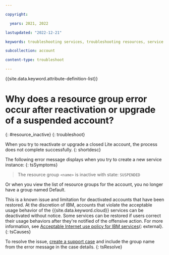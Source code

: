 ```yaml
---

copyright:

  years: 2021, 2022

lastupdated: "2022-12-21"

keywords: troubleshooting services, troubleshooting resources, service problems, resource problems, resource group, reactivate resource, upgrade resource, reactiveate account, upgrade account

subcollection: account

content-type: troubleshoot

---
```



{{site.data.keyword.attribute-definition-list}}

# Why does a resource group error occur after reactivation or upgrade of a suspended account?
{: #resource_inactive}
{: troubleshoot}

When you try to reactivate or upgrade a closed Lite account, the process does not complete successfully.
{: shortdesc}

The following error message displays when you try to create a new service instance:
{: tsSymptoms}

> The resource group `<name>` is inactive with state: `SUSPENDED`

Or when you view the list of resource groups for the account, you no longer have a group named Default.

This is a known issue and limitation for deactivated accounts that have been restored. At the discretion of IBM, accounts that violate the acceptable usage behavior of the {{site.data.keyword.cloud}} services can be deactivated without notice. Some services can be restored if users correct their usage behaviors after they're notified of the offensive action. For more information, see [Acceptable Internet use policy for IBM services](https://www.ibm.com/services/us/imc/html/aup1.html){: external}.
{: tsCauses}

To resolve the issue, [create a support case](/docs/get-support?topic=get-support-open-case) and include the group name from the error message in the case details.
{: tsResolve}


 
